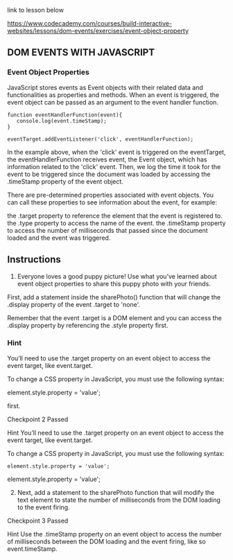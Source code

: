 link to lesson below

https://www.codecademy.com/courses/build-interactive-websites/lessons/dom-events/exercises/event-object-property

## DOM EVENTS WITH JAVASCRIPT

### Event Object Properties

JavaScript stores events as Event objects with their related data and functionalities as properties and methods. When an event is triggered, the event object can be passed as an argument to the event handler function.

```JS
function eventHandlerFunction(event){
   console.log(event.timeStamp);
}

eventTarget.addEventListener('click', eventHandlerFunction);
```

In the example above, when the 'click' event is triggered on the eventTarget, the eventHandlerFunction receives event, the Event object, which has information related to the 'click' event. Then, we log the time it took for the event to be triggered since the document was loaded by accessing the .timeStamp property of the event object.

There are pre-determined properties associated with event objects. You can call these properties to see information about the event, for example:

the .target property to reference the element that the event is registered to.
the .type property to access the name of the event.
the .timeStamp property to access the number of milliseconds that passed since the document loaded and the event was triggered.

## Instructions

1. Everyone loves a good puppy picture! Use what you’ve learned about event object properties to share this puppy photo with your friends.

First, add a statement inside the sharePhoto() function that will change the .display property of the event .target to 'none'.

Remember that the event .target is a DOM element and you can access the .display property by referencing the .style property first.

### Hint

You’ll need to use the .target property on an event object to access the event target, like event.target.

To change a CSS property in JavaScript, you must use the following syntax:

element.style.property = 'value';

first.

Checkpoint 2 Passed

Hint
You’ll need to use the .target property on an event object to access the event target, like event.target.

To change a CSS property in JavaScript, you must use the following syntax:

```JS
element.style.property = 'value';
```

element.style.property = 'value';

2. Next, add a statement to the sharePhoto function that will modify the text element to state the number of milliseconds from the DOM loading to the event firing.

Checkpoint 3 Passed

Hint
Use the .timeStamp property on an event object to access the number of milliseconds between the DOM loading and the event firing, like so event.timeStamp.
